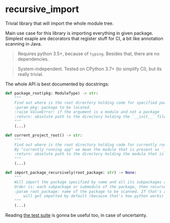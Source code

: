 # recursive_import

Trivial library that will import the whole module tree.

Main use case for this library is importing everything in given package. Simplest exaple are
decorators that register stuff for CI, a bit like annotation scanning in Java.

> Requires python 3.5+, because of `typing`. Besides that, there are no dependencies.

> System-independent. Tested on CPython 3.7+ (to simplify CI), but its really trivial. 

The whole API is best documented by docstrings:

```python
def package_root(pkg: ModuleType) -> str:
    """
    Find out where is the root directory holding code for specified package or module.
    :param pkg: package to be located.
    :raise ValueError: if the argument is a module and not a package
    :return: absolute path to the directory holding the `__init__` file of the package
    """
    (...)

def current_project_root() -> str:
    """
    Find out where is the root directory holding code for currently running app.
    By "currently running app" we mean the module that is present as `__main__`.
    :return: absolute path to the directory holding the module that is `__main__`
    """
    (...)

def import_package_recursively(root_package: str) -> None:
    """
    Will import the package specified by name and all its subpackages and submodules recursively.
    Order is: each subpackage or submodule of the package, then recurse in that same order.
    :param root_package: name of the package to be scanned. If that's already a subpackage, its parent packages
        will get imported by default (because that's how python works)
    """
    (...)
```

Reading [the test suite](./test/test_recursive_import_from_root.py) is gonna be useful too, in case of uncertainty.